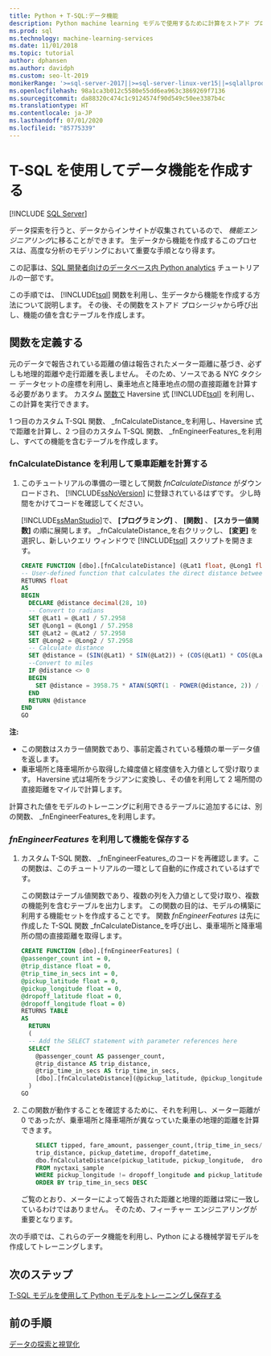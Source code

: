 ```yaml
---
title: Python + T-SQL:データ機能
description: Python machine learning モデルで使用するために計算をストアド プロシージャに追加する方法を示すチュートリアルです。
ms.prod: sql
ms.technology: machine-learning-services
ms.date: 11/01/2018
ms.topic: tutorial
author: dphansen
ms.author: davidph
ms.custom: seo-lt-2019
monikerRange: '>=sql-server-2017||>=sql-server-linux-ver15||=sqlallproducts-allversions'
ms.openlocfilehash: 98a1ca3b012c5580e55dd6ea963c3869269f7136
ms.sourcegitcommit: da88320c474c1c9124574f90d549c50ee3387b4c
ms.translationtype: HT
ms.contentlocale: ja-JP
ms.lasthandoff: 07/01/2020
ms.locfileid: "85775339"
---
```

# <a name="create-data-features-using-t-sql"></a>T-SQL を使用してデータ機能を作成する
 [!INCLUDE [SQL Server](../../includes/applies-to-version/sqlserver.md)]

データ探索を行うと、データからインサイトが収集されているので、 *機能エンジニアリング*に移ることができます。 生データから機能を作成するこのプロセスは、高度な分析のモデリングにおいて重要な手順となり得ます。

この記事は、[SQL 開発者向けのデータベース内 Python analytics](sqldev-in-database-python-for-sql-developers.md) チュートリアルの一部です。 

この手順では、 [!INCLUDE[tsql](../../includes/tsql-md.md)] 関数を利用し、生データから機能を作成する方法について説明します。 その後、その関数をストアド プロシージャから呼び出し、機能の値を含むテーブルを作成します。

## <a name="define-the-function"></a>関数を定義する

元のデータで報告されている距離の値は報告されたメーター距離に基づき、必ずしも地理的距離や走行距離を表しません。 そのため、ソースである NYC タクシー データセットの座標を利用し、乗車地点と降車地点の間の直接距離を計算する必要があります。 カスタム [関数で](https://en.wikipedia.org/wiki/Haversine_formula) Haversine 式 [!INCLUDE[tsql](../../includes/tsql-md.md)] を利用し、この計算を実行できます。

1 つ目のカスタム T-SQL 関数、 _fnCalculateDistance_を利用し、Haversine 式で距離を計算し、2 つ目のカスタム T-SQL 関数、 _fnEngineerFeatures_を利用し、すべての機能を含むテーブルを作成します。

### <a name="calculate-trip-distance-using-fncalculatedistance"></a>fnCalculateDistance を利用して乗車距離を計算する

1.  このチュートリアルの準備の一環として関数 _fnCalculateDistance_ がダウンロードされ、 [!INCLUDE[ssNoVersion](../../includes/ssnoversion-md.md)] に登録されているはずです。 少し時間をかけてコードを確認してください。
  
    [!INCLUDE[ssManStudio](../../includes/ssmanstudio-md.md)]で、 **[プログラミング]** 、 **[関数]** 、 **[スカラー値関数]** の順に展開します。
    _fnCalculateDistance_を右クリックし、 **[変更]** を選択し、新しいクエリ ウィンドウで [!INCLUDE[tsql](../../includes/tsql-md.md)] スクリプトを開きます。
  
    ```sql
    CREATE FUNCTION [dbo].[fnCalculateDistance] (@Lat1 float, @Long1 float, @Lat2 float, @Long2 float)
    -- User-defined function that calculates the direct distance between two geographical coordinates
    RETURNS float
    AS
    BEGIN
      DECLARE @distance decimal(28, 10)
      -- Convert to radians
      SET @Lat1 = @Lat1 / 57.2958
      SET @Long1 = @Long1 / 57.2958
      SET @Lat2 = @Lat2 / 57.2958
      SET @Long2 = @Long2 / 57.2958
      -- Calculate distance
      SET @distance = (SIN(@Lat1) * SIN(@Lat2)) + (COS(@Lat1) * COS(@Lat2) * COS(@Long2 - @Long1))
      --Convert to miles
      IF @distance <> 0
      BEGIN
        SET @distance = 3958.75 * ATAN(SQRT(1 - POWER(@distance, 2)) / @distance);
      END
      RETURN @distance
    END
    GO
    ```
**注:**

- この関数はスカラー値関数であり、事前定義されている種類の単一データ値を返します。
- 乗車場所と降車場所から取得した緯度値と経度値を入力値として受け取ります。 Haversine 式は場所をラジアンに変換し、その値を利用して 2 場所間の直接距離をマイルで計算します。

計算された値をモデルのトレーニングに利用できるテーブルに追加するには、別の関数、 _fnEngineerFeatures_を利用します。

### <a name="save-the-features-using-_fnengineerfeatures_"></a>_fnEngineerFeatures_ を利用して機能を保存する

1.  カスタム T-SQL 関数、 _fnEngineerFeatures_のコードを再確認します。この関数は、このチュートリアルの一環として自動的に作成されているはずです。
  
    この関数はテーブル値関数であり、複数の列を入力値として受け取り、複数の機能列を含むテーブルを出力します。  この関数の目的は、モデルの構築に利用する機能セットを作成することです。 関数 _fnEngineerFeatures_ は先に作成した T-SQL 関数 _fnCalculateDistance_を呼び出し、乗車場所と降車場所の間の直接距離を取得します。
  
    ```sql
    CREATE FUNCTION [dbo].[fnEngineerFeatures] (
    @passenger_count int = 0,
    @trip_distance float = 0,
    @trip_time_in_secs int = 0,
    @pickup_latitude float = 0,
    @pickup_longitude float = 0,
    @dropoff_latitude float = 0,
    @dropoff_longitude float = 0)
    RETURNS TABLE
    AS
      RETURN
      (
      -- Add the SELECT statement with parameter references here
      SELECT
        @passenger_count AS passenger_count,
        @trip_distance AS trip_distance,
        @trip_time_in_secs AS trip_time_in_secs,
        [dbo].[fnCalculateDistance](@pickup_latitude, @pickup_longitude, @dropoff_latitude, @dropoff_longitude) AS direct_distance
      )
    GO
    ```
  
2. この関数が動作することを確認するために、それを利用し、メーター距離が 0 であったが、乗車場所と降車場所が異なっていた乗車の地理的距離を計算できます。
  
    ```sql
        SELECT tipped, fare_amount, passenger_count,(trip_time_in_secs/60) as TripMinutes,
        trip_distance, pickup_datetime, dropoff_datetime,
        dbo.fnCalculateDistance(pickup_latitude, pickup_longitude,  dropoff_latitude, dropoff_longitude) AS direct_distance
        FROM nyctaxi_sample
        WHERE pickup_longitude != dropoff_longitude and pickup_latitude != dropoff_latitude and trip_distance = 0
        ORDER BY trip_time_in_secs DESC
    ```
  
    ご覧のとおり、メーターによって報告された距離と地理的距離は常に一致しているわけではありません。 そのため、フィーチャー エンジニアリングが重要となります。

次の手順では、これらのデータ機能を利用し、Python による機械学習モデルを作成してトレーニングします。

## <a name="next-step"></a>次のステップ

[T-SQL モデルを使用して Python モデルをトレーニングし保存する](sqldev-py5-train-and-save-a-model-using-t-sql.md)

## <a name="previous-step"></a>前の手順

[データの探索と視覚化](sqldev-py3-explore-and-visualize-the-data.md)


